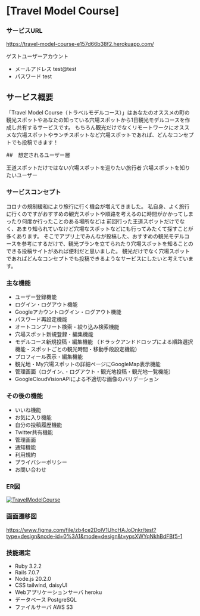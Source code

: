 # [Travel Model Course]

### サービスURL

https://travel-model-course-e157d66b38f2.herokuapp.com/

ゲストユーザーアカウント
- メールアドレス test@test
- パスワード test
## サービス概要

「Travel Model Course（トラベルモデルコース）」はあなたのオススメの町の観光スポットやあなたの知っている穴場スポットから1日観光モデルコースを作成し共有するサービスです。
もちろん観光だけでなくリモートワークにオススメな穴場スポットやランチスポットなど穴場スポットであれば、どんなコンセプトでも投稿できます！

##　想定されるユーザー層

王道スポットだけではない穴場スポットを巡りたい旅行者
穴場スポットを知りたいユーザー

### サービスコンセプト

コロナの規制緩和により旅行に行く機会が増えてきました。
私自身、よく旅行に行くのですがおすすめの観光スポットや順路を考えるのに時間がかかってしまったり何度か行ったことのある場所などは
前回行った王道スポットだけでなく、あまり知られていなけど穴場なスポットなどにも行ってみたくて探すことが多くあります。
そこでアプリ上でみんなが投稿した、おすすめの観光モデルコースを参考にするだけで、観光プランを立てられたり穴場スポットを知ることのできる投稿サイトがあれば便利だと思いました。
観光だけでなく穴場スポットであればどんなコンセプトでも投稿できるようなサービスにしたいと考えています。

### 主な機能

- ユーザー登録機能
- ログイン・ログアウト機能
- Googleアカウントログイン・ログアウト機能
- パスワード再設定機能
- オートコンプリート検索・絞り込み検索機能
- 穴場スポット新規登録・編集機能
- モデルコース新規投稿・編集機能
（ドラックアンドドロップによる順路選択機能・スポットごとの観光時間・移動手段設定機能）
- プロフィール表示・編集機能
- 観光地・My穴場スポットの詳細ページにGoogleMap表示機能
- 管理画面（ログイン、・ログアウト・観光地投稿・観光地一覧機能）
- GoogleCloudVisionAPIによる不適切な画像のバリデーション

### その後の機能

- いいね機能
- お気に入り機能
- 自分の投稿履歴機能
- Twitter共有機能
- 管理画面
- 通知機能
- 利用規約
- プライバシーポリシー
- お問い合わせ

### ER図

[![TravelModelCourse](https://i.gyazo.com/9815e3cacd24ee5328072298c9292379.png)](https://gyazo.com/9815e3cacd24ee5328072298c9292379)

### 画面遷移図

https://www.figma.com/file/zb4ce2DolV1UhcHAJoDnkr/test?type=design&node-id=0%3A1&mode=design&t=ypsXWYqNkhBdFBf5-1
### 技能選定

- Ruby 3.2.2
- Rails 7.0.7
- Node.js 20.2.0
- CSS tailwind, daisyUI
- Webアプリケーションサーバ heroku
- データベース PostgreSQL
- ファイルサーバ AWS S3
